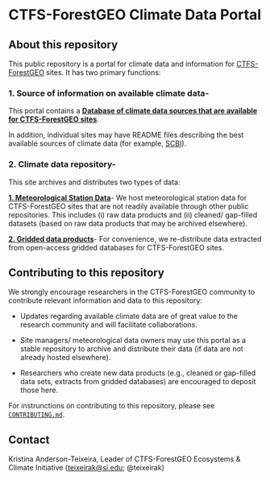 
# CTFS-ForestGEO Climate Data Portal  

## About this repository
This public repository is a portal for climate data and information for [CTFS-ForestGEO](http://www.forestgeo.si.edu/) sites. It has two primary functions:

### 1. Source of information on available climate data- 
This portal contains a [**Database of climate data sources that are available for CTFS-ForestGEO sites**](https://github.com/forestgeo/Climate/tree/master/Data_Products_Summary).

In addition, individual sites may have README files describing the best available sources of climate data (for example, [SCBI](https://github.com/forestgeo/Climate/blob/master/Met_Station_Data/SCBI/README.md)).

### 2. Climate data repository-
This site archives and distributes two types of data:

[**1. Meteorological Station Data**](https://github.com/forestgeo/Climate/tree/master/Met_Station_Data)- We host meteorological station data for CTFS-ForestGEO sites that are not readily available through other public repositories. This includes (i) raw data products and (ii) cleaned/ gap-filled datasets (based on raw data products that may be archived elsewhere). 

[**2. Gridded data products**](https://github.com/forestgeo/Climate/tree/master/Gridded_Data_Products)- For convenience, we re-distribute data extracted from open-access gridded databases for CTFS-ForestGEO sites. 


## Contributing to this repository
We strongly encourage researchers in the CTFS-ForestGEO community to contribute relevant information and data to this repository:

* Updates regarding available climate data are of great value to the research community and will facilitate collaborations. 

* Site managers/ meteorological data owners may use this portal as a stable repository to archive and distribute their data (if data are not already hosted elsewhere).

* Researchers who create new data products (e.g., cleaned or gap-filled data sets, extracts from gridded databases) are encouraged to deposit those here.

For instrunctions on contributing to this repository, please see [`CONTRIBUTING.md`](https://github.com/forestgeo/Climate/blob/master/CONTRIBUTING.md). 

## Contact 

Kristina Anderson-Teixeira, Leader of CTFS-ForestGEO Ecosystems & Climate Initiative (teixeirak@si.edu; @teixeirak)
